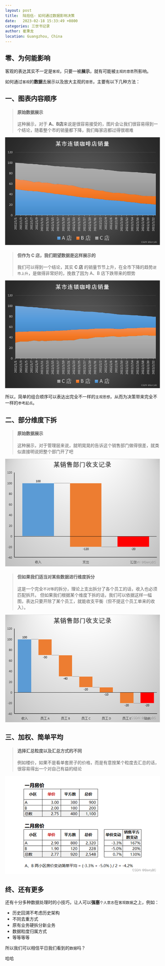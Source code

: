 ```yaml
---
layout: post
title:  陆拾伍- 如何通过数据影响决策
date:   2023-02-18 15:33:49 +0800
categories: 三世书记录
author: 崔秉龙
location: Guangzhou, China
---
```



## 零、为何能影响

客观的表达其实不一定是`客观`，只要一被**展示**，就有可能被`主观的意愿`所影响。

如何通过`客观`的**数据**去展示以及放大主观的`意愿`，主要有以下几种方法：


## 一、图表内容顺序
> #### 原始数据展示
> 这种展示，对于 **A、B店**来说是很容易接受的，图片会让我们很容易得到一个结论，随着整个市的销量都下降，我们每家店都过得很艰难
>

![A、B店的展示数据](/photo/InPost/65-1.png)
> #### 但作为 C 店，我们期望数据是这样展示的
> 我们可以得到一个结论，其实 **C 店** 的销量节节上升，在全市下降的趋势`逆市上升`，是做得非常好的，挽救了因为 A、B 店下跌带来的颓势


![C店的展示](/photo/InPost/65-2.png)

所以，简单的组合顺序可以表达出完全不一样的`主观思想`，从而为决策带来完全不一样的`参考起点`。



## 二、部分维度下拆
> #### 原始数据展示
> 这种展示，对于管理层来说，就明晃晃的告诉这个销售部门做得很差，就类似直接明说把整个部门开了吧
>

![在这里插入图片描述](/photo/InPost/65-3.png)


> #### 但如果我们适当对某些数据进行维度拆分
> 这是一个完全`不对等`的拆分，理论上支出拆分了各个员工的话，收入也必须匹配拆开。
> 但如果我们根据某个维度下拆的话，我们可以依据这样一幅图，表达只要开除了某个员工，就能收支平衡（但不提这个员工单来的收入）。
>

![在这里插入图片描述](/photo/InPost/65-4.png)




## 三、加权、简单平均

> #### 选择汇总粒度以及汇总方式的不同
> 例如楼价，如果不是看单套房子的价格，而是有意按某个粒度去汇总的话，很容易得出一个对自己有益的结论
>

![在这里插入图片描述](/photo/InPost/65-5.png)

## 终、还有更多

还有十分多种数据处理时的小技巧，让人可以**强塞**`个人意志`在`客观数据`之上，例如：
- 历史回溯不考虑历史架构
- 不同去重方式
- 原有业务硬拆分新业务
- 数据粒度归属方式
- 等等等等

所以我们可以相信平日我们看到的`数据`吗？

哈哈
